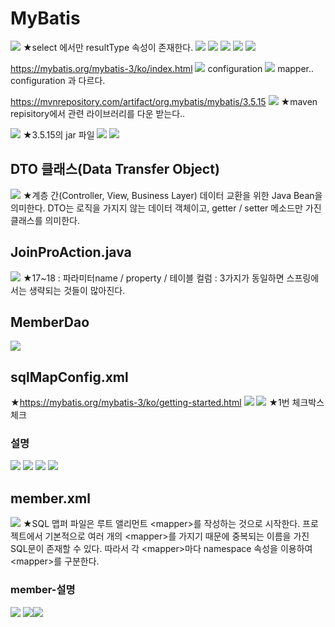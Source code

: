 # MyBatis
![](../image/Pasted%20image%2020240412090917.png)
★select 에서만 resultType 속성이 존재한다.
![](../image/Pasted%20image%2020240412090941.png)
![](../image/Pasted%20image%2020240412091021.png)
![](../image/Pasted%20image%2020240412091130.png)
![](../image/Pasted%20image%2020240412091236.png)
![](../image/Pasted%20image%2020240412091344.png)


https://mybatis.org/mybatis-3/ko/index.html
![](../image/Pasted%20image%2020240412091855.png)
configuration
![](../image/Pasted%20image%2020240412091824.png)
mapper.. configuration 과 다르다.

https://mvnrepository.com/artifact/org.mybatis/mybatis/3.5.15
![](../image/Pasted%20image%2020240412092059.png)
★maven repisitory에서 관련 라이브러리를 다운 받는다..

![](../image/Pasted%20image%2020240412092152.png)
★3.5.15의 jar 파일
![](../image/240412_Image20240412092211.png)
![](../image/Pasted%20image%2020240412094133.png)

## DTO 클래스(Data Transfer Object)
![](../image/Pasted%20image%2020240412094252.png)
★계층 간(Controller, View, Business Layer) 데이터 교환을 위한 Java Bean을 의미한다. DTO는 로직을 가지지 않는 데이터 객체이고, getter / setter 메소드만 가진 클래스를 의미한다.


## JoinProAction.java
![](../image/Pasted%20image%2020240412112052.png)
★17~18 : 파라미터name / property /  테이블 컬럼 : 3가지가 동일하면 스프링에서는 생략되는 것들이 많아진다.


## MemberDao
![](../image/Pasted%20image%2020240412113332.png)

## sqlMapConfig.xml
★https://mybatis.org/mybatis-3/ko/getting-started.html
![](../image/Pasted%20image%2020240412113619.png)
![](../image/Pasted%20image%2020240412120130.png)
★1번 체크박스 체크

### 설명
![](../image/Pasted%20image%2020240412120156.png)
![](../image/Pasted%20image%2020240412121209.png)
![](../image/Pasted%20image%2020240412121902.png)
![](../image/Pasted%20image%2020240412122152.png)


## member.xml
![](../image/Pasted%20image%2020240412122746.png)
★SQL 맵퍼 파일은 루트 앨리먼트 \<mapper>를 작성하는 것으로 시작한다. 프로젝트에서 기본적으로 여러 개의 \<mapper>를 가지기 때문에 중복되는 이름을 가진 SQL문이 존재할 수 있다. 따라서 각 \<mapper>마다 namespace 속성을 이용하여 \<mapper>를 구분한다.


### member-설명
![](../image/Pasted%20image%2020240412123244.png)
![](../image/Pasted%20image%2020240412124926.png)![](../image/Pasted%20image%2020240412140550.png)
 